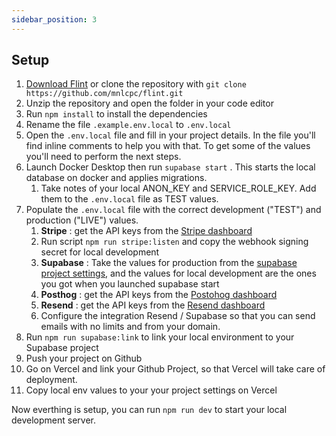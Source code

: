 ```yaml
---
sidebar_position: 3
---
```


## Setup

1. [Download Flint](https://github.com/mnlcpc/flint/archive/refs/heads/main.zip) or clone the repository with `git clone https://github.com/mnlcpc/flint.git`
2. Unzip the repository and open the folder in your code editor
3. Run `npm install` to install the dependencies
4. Rename the file `.example.env.local` to `.env.local`
5. Open the `.env.local` file and fill in your project details. In the file you'll find inline comments to help you with that. To get some of the values you'll need to perform the next steps.
6. Launch Docker Desktop then run `supabase start` . This starts the local database on docker and applies migrations.
   1. Take notes of your local ANON_KEY and SERVICE_ROLE_KEY. Add them to the `.env.local` file as TEST values.
7. Populate the `.env.local` file with the correct development ("TEST") and production ("LIVE") values.
   1. **Stripe** : get the API keys from the [Stripe dashboard](https://dashboard.stripe.com/apikeys)
   2. Run script `npm run stripe:listen` and copy the webhook signing secret for local development
   3. **Supabase** : Take the values for production from the [supabase project settings](https://app.supabase.com/), and the values for local development are the ones you got when you launched supabase start
   4. **Posthog** : get the API keys from the [Postohog dashboard](https://us.posthog.com/)
   5. **Resend** : get the API keys from the [Resend dashboard](https://resend.com/)
   6. Configure the integration Resend / Supabase so that you can send emails with no limits and from your domain.
8. Run `npm run supabase:link` to link your local environment to your Supabase project
9. Push your project on Github
10. Go on Vercel and link your Github Project, so that Vercel will take care of deployment.
11. Copy local env values to your your project settings on Vercel

Now everthing is setup, you can run `npm run dev` to start your local development server.

